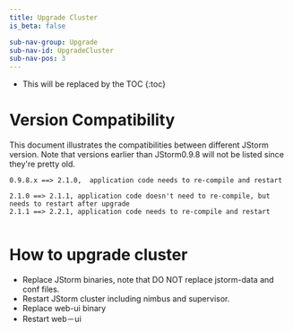 ```yaml
---
title: Upgrade Cluster
is_beta: false

sub-nav-group: Upgrade
sub-nav-id: UpgradeCluster
sub-nav-pos: 3
---
```


* This will be replaced by the TOC
{:toc}

# Version Compatibility

This document illustrates the compatibilities between different JStorm version.
Note that versions earlier than JStorm0.9.8 will not be listed since they're pretty old. 


```
0.9.8.x ==> 2.1.0,  application code needs to re-compile and restart

2.1.0 ==> 2.1.1, application code doesn't need to re-compile, but needs to restart after upgrade
2.1.1 ==> 2.2.1, application code needs to re-compile and restart
  
```


# How to upgrade cluster

* Replace JStorm binaries, note that DO NOT replace jstorm-data and conf files.
* Restart JStorm cluster including nimbus and supervisor.
* Replace web-ui binary
* Restart web－ui 